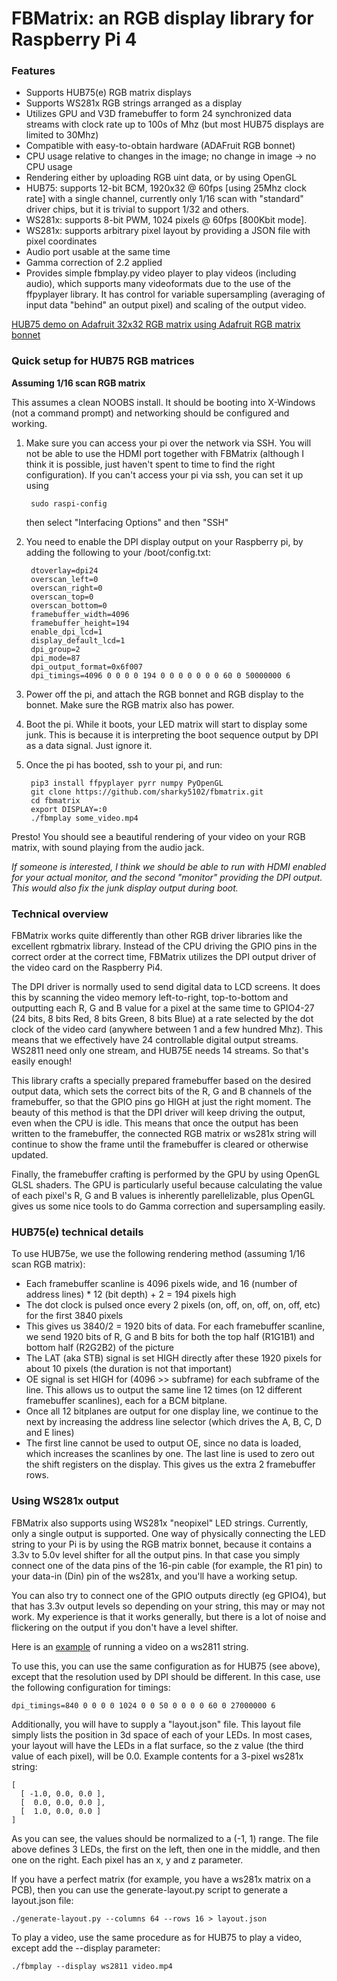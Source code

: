 # FBMatrix: an RGB display library for Raspberry Pi 4

### Features

- Supports HUB75(e) RGB matrix displays
- Supports WS281x RGB strings arranged as a display
- Utilizes GPU and V3D framebuffer to form 24 synchronized data streams with clock rate up to 100s of Mhz (but most HUB75 displays are limited to 30Mhz)
- Compatible with easy-to-obtain hardware (ADAFruit RGB bonnet)
- CPU usage relative to changes in the image; no change in image -> no CPU usage
- Rendering either by uploading RGB uint data, or by using OpenGL
- HUB75: supports 12-bit BCM, 1920x32 @ 60fps [using 25Mhz clock rate] with a single channel, currently only 1/16 scan with "standard" driver chips, but it is trivial to support 1/32 and others.
- WS281x: supports 8-bit PWM, 1024 pixels @ 60fps [800Kbit mode].
- WS281x: supports arbitrary pixel layout by providing a JSON file with pixel coordinates
- Audio port usable at the same time
- Gamma correction of 2.2 applied
- Provides simple fbmplay.py video player to play videos (including audio), which supports many videoformats due to the use of the ffpyplayer library. It has control for variable supersampling (averaging of input data "behind" an output pixel) and scaling of the output video.

[HUB75 demo on Adafruit 32x32 RGB matrix using Adafruit RGB matrix bonnet](https://www.youtube.com/watch?v=COhlBRFsR_o)

### Quick setup for HUB75 RGB matrices
**Assuming 1/16 scan RGB matrix**

This assumes a clean NOOBS install. It should be booting into X-Windows (not a command prompt)
and networking should be configured and working.

1. Make sure you can access your pi over the network via SSH. You will not be able to use the HDMI port together with FBMatrix (although I think it is possible, just haven't spent to time to find the right configuration). If you can't access your pi via ssh, you can set it up using

		sudo raspi-config
		
	then select "Interfacing Options" and then "SSH"

2. You need to enable the DPI display output on your Raspberry pi, by adding the following to your /boot/config.txt:

		dtoverlay=dpi24
		overscan_left=0
		overscan_right=0
		overscan_top=0
		overscan_bottom=0
		framebuffer_width=4096
		framebuffer_height=194
		enable_dpi_lcd=1
		display_default_lcd=1
		dpi_group=2
		dpi_mode=87
		dpi_output_format=0x6f007
		dpi_timings=4096 0 0 0 0 194 0 0 0 0 0 0 0 60 0 50000000 6

3. Power off the pi, and attach the RGB bonnet and RGB display to the bonnet. Make sure the RGB matrix also has power.

4. Boot the pi. While it boots, your LED matrix will start to display some junk. This is because it is interpreting the boot sequence output by DPI as a data signal. Just ignore it. 

5. Once the pi has booted, ssh to your pi, and run:

		pip3 install ffpyplayer pyrr numpy PyOpenGL
		git clone https://github.com/sharky5102/fbmatrix.git
		cd fbmatrix
		export DISPLAY=:0
		./fbmplay some_video.mp4

Presto! You should see a beautiful rendering of your video on your RGB matrix, with sound playing from the audio jack.

*If someone is interested, I think we should be able to run with HDMI enabled for your *actual* monitor, and the second "monitor" providing the DPI output. This would also fix the junk display output during boot.*

### Technical overview
FBMatrix works quite differently than other RGB driver libraries like the excellent rgbmatrix library. Instead of the CPU driving the GPIO pins in the correct order at the correct time, FBMatrix utilizes the DPI output driver of the video card on the Raspberry Pi4. 

The DPI driver is normally used to send digital data to LCD screens. It does this by scanning the video memory left-to-right, top-to-bottom and outputting each R, G and B value for a pixel at the same time to GPIO4-27 (24 bits, 8 bits Red, 8 bits Green, 8 bits Blue) at a rate selected by the dot clock of the video card (anywhere between 1 and a few hundred Mhz). This means that we effectively have 24 controllable digital output streams. WS2811 need only one stream, and HUB75E needs 14 streams. So that's easily enough!

This library crafts a specially prepared framebuffer based on the desired output data, which sets the correct bits of the R, G and B channels of the framebuffer, so that the GPIO pins go HIGH at just the right moment. The beauty of this method is that the DPI driver will keep driving the output, even when the CPU is idle. This means that once the output has been written to the framebuffer, the connected RGB matrix or ws281x string will continue to show the frame until the framebuffer is cleared or otherwise updated.

Finally, the framebuffer crafting is performed by the GPU by using OpenGL GLSL shaders. The GPU is particularly useful because calculating the value of each pixel's R, G and B values is inherently parellelizable, plus OpenGL gives us some nice tools to do Gamma correction and supersampling easily.

### HUB75(e) technical details
To use HUB75e, we use the following rendering method (assuming 1/16 scan RGB matrix):
- Each framebuffer scanline is 4096 pixels wide, and 16 (number of address lines) * 12 (bit depth) + 2 = 194 pixels high
- The dot clock is pulsed once every 2 pixels (on, off, on, off, on, off, etc) for the first 3840 pixels
- This gives us 3840/2 = 1920 bits of data. For each framebuffer scanline, we send 1920 bits of R, G and B bits for both the top half (R1G1B1) and bottom half (R2G2B2) of the picture
- The LAT (aka STB) signal is set HIGH directly after these 1920 pixels for about 10 pixels (the duration is not that important)
- OE signal is set HIGH for (4096 >> subframe) for each subframe of the line. This allows us to output the same line 12 times (on 12 different framebuffer scanlines), each for a BCM bitplane.
- Once all 12 bitplanes are output for one display line, we continue to the next by increasing the address line selector (which drives the A, B, C, D and E lines)
- The first line cannot be used to output OE, since no data is loaded, which increases the scanlines by one. The last line is used to zero out the shift registers on the display. This gives us the extra 2 framebuffer rows.

### Using WS281x output
FBMatrix also supports using WS281x "neopixel" LED strings. Currently, only
a single output is supported. One way of physically connecting the LED
string to your Pi is by using the RGB matrix bonnet, because it
contains a 3.3v to 5.0v level shifter for all the output pins. In that case
you simply connect one of the data pins of the 16-pin cable (for example,
the R1 pin) to your data-in (Din) pin of the ws281x, and you'll have a
working setup.

You can also try to connect one of the GPIO outputs directly (eg GPIO4), but
that has 3.3v output levels so depending on your string, this may or may not
work.  My experience is that it works generally, but there is a lot of noise
and flickering on the output if you don't have a level shifter.

Here is an [example](https://www.youtube.com/watch?v=WgSfZ5cgZH4) of running
a video on a ws2811 string.

To use this, you can use the same configuration as for HUB75 (see above),
except that the resolution used by DPI should be different.  In this case,
use the following configuration for timings:

    dpi_timings=840 0 0 0 0 1024 0 0 50 0 0 0 0 60 0 27000000 6

Additionally, you will have to supply a "layout.json" file. This layout file
simply lists the position in 3d space of each of your LEDs. In most cases,
your layout will have the LEDs in a flat surface, so the z value (the third
value of each pixel), will be 0.0. Example contents for a 3-pixel ws281x
string:

    [
      [ -1.0, 0.0, 0.0 ],
      [  0.0, 0.0, 0.0 ],
      [  1.0, 0.0, 0.0 ]
    ]

As you can see, the values should be normalized to a (-1, 1) range. The file
above defines 3 LEDs, the first on the left, then one in the middle, and then
one on the right. Each pixel has an x, y and z parameter.

If you have a perfect matrix (for example, you have a ws281x matrix on a
PCB), then you can use the generate-layout.py script to generate a
layout.json file:

    ./generate-layout.py --columns 64 --rows 16 > layout.json

To play a video, use the same procedure as for HUB75 to play a video, except
add the --display parameter:

    ./fbmplay --display ws2811 video.mp4
